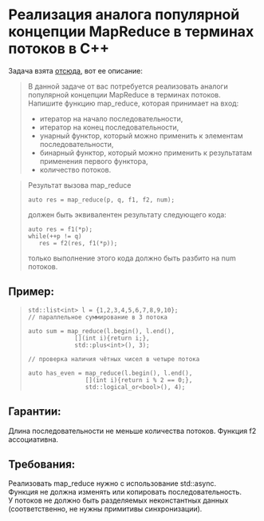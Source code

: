 
 # Реализация аналога популярной концепции MapReduce в терминах потоков в C++

Задача взята [отсюда](https://stepik.org/lesson/58810/step/4?unit=36391), вот ее описание:
>В данной задаче от вас потребуется реализовать аналоги популярной концепции MapReduce в терминах потоков.  
>Напишите функцию map_reduce, которая принимает на вход:
> * итератор на начало последовательности,
> * итератор на конец последовательности,
> * унарный функтор, который можно применить к элементам последовательности,
> * бинарный функтор, который можно применить к результатам применения первого функтора,
> * количество потоков.

>Результат вызова map_reduce  
>```
>auto res = map_reduce(p, q, f1, f2, num);
>```
>должен быть эквивалентен результату следующего кода:
>```
>auto res = f1(*p);
>while(++p != q)
>    res = f2(res, f1(*p));
>```
>только выполнение этого кода должно быть разбито на num потоков.

## Пример:

>```
>std::list<int> l = {1,2,3,4,5,6,7,8,9,10};  
>// параллельное суммирование в 3 потока  
>
>auto sum = map_reduce(l.begin(), l.end(),   
>             [](int i){return i;},   
>             std::plus<int>(), 3);    
>
>// проверка наличия чётных чисел в четыре потока  
>
>auto has_even = map_reduce(l.begin(), l.end(),   
>                [](int i){return i % 2 == 0;}, 
>                std::logical_or<bool>(), 4);
>```


## Гарантии:

Длина последовательности не меньше количества потоков.
Функция f2 ассоциативна.  
## Требования:

Реализовать map_reduce нужно с использование std::async.  
Функция не должна изменять или копировать последовательность.  
У потоков не должно быть разделяемых неконстантных данных (соответственно, не нужны примитивы синхронизации).


